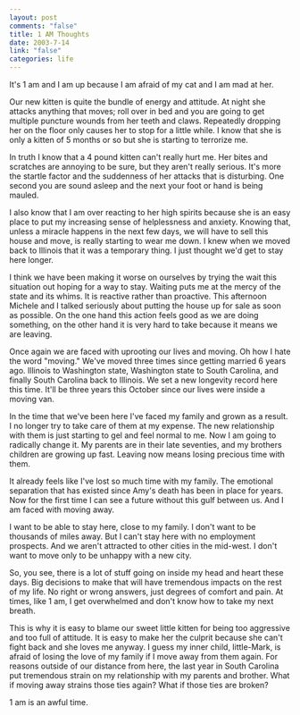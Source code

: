 ```yaml
--- 
layout: post
comments: "false"
title: 1 AM Thoughts
date: 2003-7-14
link: "false"
categories: life
---
```

It's 1 am and I am up because I am afraid of my cat and I am mad at her.

Our new kitten is quite the bundle of energy and attitude. At night she attacks anything that moves; roll over in bed and you are going to get multiple puncture wounds from her teeth and claws. Repeatedly dropping her on the floor only causes her to stop for a little while. I know that she is only a kitten of 5 months or so but she is starting to terrorize me.

In truth I know that a 4 pound kitten can't really hurt me. Her bites and scratches are annoying to be sure, but they aren't really serious. It's more the startle factor and the suddenness of her attacks that is disturbing. One second you are sound asleep and the next your foot or hand is being mauled.

I also know that I am over reacting to her high spirits because she is an easy place to put my increasing sense of helplessness and anxiety. Knowing that, unless a miracle happens in the next few days, we will have to sell this house and move, is really starting to wear me down. I knew when we moved back to Illinois that it was a temporary thing. I just thought we'd get to stay here longer.

I think we have been making it worse on ourselves by trying the wait this situation out hoping for a way to stay. Waiting puts me at the mercy of the state and its whims. It is reactive rather than proactive. This afternoon Michele and I talked seriously about putting the house up for sale as soon as possible. On the one hand this action feels good as we are doing something, on the other hand it is very hard to take because it means we are leaving.

Once again we are faced with uprooting our lives and moving. Oh how I hate the word "moving." We've moved three times since getting married 6 years ago. Illinois to Washington state, Washington state to South Carolina, and finally South Carolina back to Illinois. We set a new longevity record here this time. It'll be three years this October since our lives were inside a moving van.

In the time that we've been here I've faced my family and grown as a result. I no longer try to take care of them at my expense. The new relationship with them is just starting to gel and feel normal to me. Now I am going to radically change it. My parents are in their late seventies, and my brothers children are growing up fast. Leaving now means losing precious time with them.

It already feels like I've lost so much time with my family. The emotional separation that has existed since Amy's death has been in place for years. Now for the first time I can see a future without this gulf between us. And I am faced with moving away.

I want to be able to stay here, close to my family. I don't want to be thousands of miles away. But I can't stay here with no employment prospects. And we aren't attracted to other cities in the mid-west. I don't want to move only to be unhappy with a new city.

So, you see, there is a lot of stuff going on inside my head and heart these days. Big decisions to make that will have tremendous impacts on the rest of my life. No right or wrong answers, just degrees of comfort and pain. At times, like 1 am, I get overwhelmed and don't know how to take my next breath.

This is why it is easy to blame our sweet little kitten for being too aggressive and too full of attitude. It is easy to make her the culprit because she can't fight back and she loves me anyway. I guess my inner child, little-Mark, is afraid of losing the love of my family if I move away from them again. For reasons outside of our distance from here, the last year in South Carolina put tremendous strain on my relationship with my parents and brother. What if moving away strains those ties again? What if those ties are broken?

1 am is an awful time.
